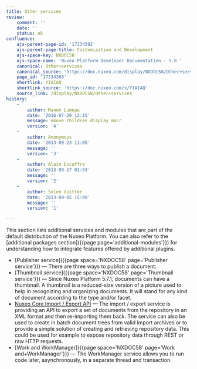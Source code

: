 ```yaml
---
title: Other services
review:
    comment: ''
    date: ''
    status: ok
confluence:
    ajs-parent-page-id: '17334392'
    ajs-parent-page-title: Customization and Development
    ajs-space-key: NXDOC58
    ajs-space-name: 'Nuxeo Platform Developer Documentation - 5.8 '
    canonical: Other+services
    canonical_source: 'https://doc.nuxeo.com/display/NXDOC58/Other+services'
    page_id: '17334368'
    shortlink: YIAIAQ
    shortlink_source: 'https://doc.nuxeo.com/x/YIAIAQ'
    source_link: /display/NXDOC58/Other+services
history:
    - 
        author: Manon Lumeau
        date: '2016-07-20 12:15'
        message: emove children display macr
        version: '4'
    - 
        author: Anonymous
        date: '2013-09-23 11:05'
        message: ''
        version: '3'
    - 
        author: Alain Escaffre
        date: '2013-09-17 01:53'
        message: ''
        version: '2'
    - 
        author: Solen Guitter
        date: '2013-09-05 15:49'
        message: ''
        version: '1'

---
```

This section lists additional services and modules that are part of the default distribution of the Nuxeo Platform. You can also refer to the [additional packages section]({{page page='additional-modules'}}) for understanding how to integrate features offered by additional plugins.

*   [Publisher service]({{page space='NXDOC58' page='Publisher service'}})&nbsp;&mdash;&nbsp;<span class="smalltext">There are three ways to publish a document:</span>
*   [Thumbnail service]({{page space='NXDOC58' page='Thumbnail service'}})&nbsp;&mdash;&nbsp;<span class="smalltext">Since Nuxeo Platform 5.7.1, documents can have a thumbnail. A thumbnail is a reduced-size version of a picture used to help in recognizing and organizing documents. It will stand for any kind of document according to the type and/or facet.</span>
*   [Nuxeo Core Import / Export API](/pages/viewpage.action?pageId=17334296)&nbsp;&mdash;&nbsp;<span class="smalltext">The import / export service is providing an API to export a set of documents from the repository in an XML format and then re-importing them back. The service can also be used to create in batch document trees from valid import archives or to provide a simple solution of creating and retrieving repository data. This could be used for example to expose repository data through REST or raw HTTP requests.</span>
*   [Work and WorkManager]({{page space='NXDOC58' page='Work and+WorkManager'}})&nbsp;&mdash;&nbsp;<span class="smalltext">The WorkManager service allows you to run code later, asynchronously, in a separate thread and transaction.</span>